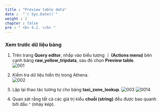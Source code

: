 ```yaml
---
title : "Preview table data"
date :  "`r Sys.Date()`" 
weight : 2
chapter : false
pre : " <b> 4.2. </b> "
---
```


### Xem trước dữ liệu bảng

1. Trên trang **Query editor**, nhấp vào biểu tượng **⋮ (Actions menu)** bên cạnh bảng **raw_yellow_tripdata**, sau đó chọn **Preview table**.  
![001](../../images/4.exploring/4.2/001.png)

2. Kiểm tra dữ liệu hiển thị trong Athena.  
![002](../../images/4.exploring/4.2/002.png)

3. Lặp lại thao tác tương tự cho bảng **taxi_zone_lookup**. 
![003](../../images/4.exploring/4.2/003.png)
![0014](../../images/4.exploring/4.2/004.png)

4. Quan sát rằng tất cả các giá trị kiểu **chuỗi (string)** đều được bao quanh bởi dấu `"` (nháy kép).
